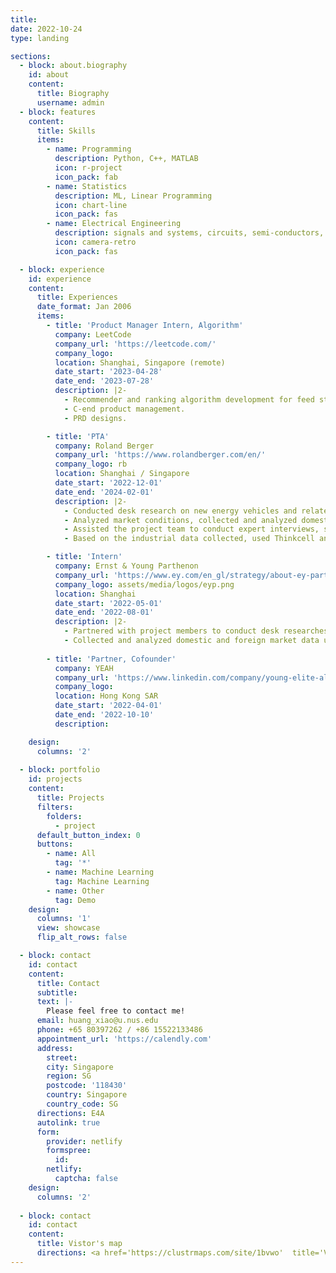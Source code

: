 ```yaml
---
title: 
date: 2022-10-24
type: landing

sections:
  - block: about.biography
    id: about
    content:
      title: Biography
      username: admin
  - block: features
    content:
      title: Skills
      items:
        - name: Programming
          description: Python, C++, MATLAB
          icon: r-project
          icon_pack: fab
        - name: Statistics
          description: ML, Linear Programming 
          icon: chart-line
          icon_pack: fas
        - name: Electrical Engineering
          description: signals and systems, circuits, semi-conductors, grids
          icon: camera-retro
          icon_pack: fas

  - block: experience
    id: experience
    content:
      title: Experiences
      date_format: Jan 2006
      items:
        - title: 'Product Manager Intern, Algorithm'
          company: LeetCode
          company_url: 'https://leetcode.com/'
          company_logo:
          location: Shanghai, Singapore (remote)
          date_start: '2023-04-28'
          date_end: '2023-07-28'
          description: |2-
            - Recommender and ranking algorithm development for feed stream contents.
            - C-end product management.
            - PRD designs.

        - title: 'PTA'
          company: Roland Berger
          company_url: 'https://www.rolandberger.com/en/'
          company_logo: rb
          location: Shanghai / Singapore
          date_start: '2022-12-01'
          date_end: '2024-02-01'
          description: |2-
            - Conducted desk research on new energy vehicles and related OEM industries, and prepared monthly reports for client companies.
            - Analyzed market conditions, collected and analyzed domestic and foreign market data, and used Excel, Python and other tools to present visual data results.
            - Assisted the project team to conduct expert interviews, sorted out the interview minutes according to the voice of the expert interviews.
            - Based on the industrial data collected, used Thinkcell and Islides to design slides for presentations.

        - title: 'Intern'
          company: Ernst & Young Parthenon
          company_url: 'https://www.ey.com/en_gl/strategy/about-ey-parthenon'
          company_logo: assets/media/logos/eyp.png
          location: Shanghai
          date_start: '2022-05-01'
          date_end: '2022-08-01'
          description: |2-
            - Partnered with project members to conduct desk researches of OEM and NEV companies, and design monthly reports for the client company.
            - Collected and analyzed domestic and foreign market data using Excel, Python and other analysis tools so as to facilitate the quantitative analysis of the project.
    
        - title: 'Partner, Cofounder'
          company: YEAH
          company_url: 'https://www.linkedin.com/company/young-elite-alliances-in-hospitality/'
          company_logo:
          location: Hong Kong SAR
          date_start: '2022-04-01'
          date_end: '2022-10-10'
          description: 

    design:
      columns: '2'
  
  - block: portfolio
    id: projects
    content:
      title: Projects
      filters:
        folders:
          - project
      default_button_index: 0
      buttons:
        - name: All
          tag: '*'
        - name: Machine Learning
          tag: Machine Learning
        - name: Other
          tag: Demo
    design:
      columns: '1'
      view: showcase
      flip_alt_rows: false

  - block: contact
    id: contact
    content:
      title: Contact
      subtitle:
      text: |-
        Please feel free to contact me!
      email: huang_xiao@u.nus.edu
      phone: +65 80397262 / +86 15522133486
      appointment_url: 'https://calendly.com'
      address:
        street: 
        city: Singapore
        region: SG
        postcode: '118430'
        country: Singapore
        country_code: SG
      directions: E4A
      autolink: true
      form:
        provider: netlify
        formspree:
          id:
        netlify:
          captcha: false
    design:
      columns: '2'
    
  - block: contact
    id: contact
    content:
      title: Vistor's map
      directions: <a href='https://clustrmaps.com/site/1bvwo'  title='Visit tracker'><img src='//clustrmaps.com/map_v2.png?cl=0e1633&w=600&t=n&d=QPw1wX8uwINZR0wrjvvevNVwAznnrxHsUuUFYY4C3WM&co=0b4975&ct=cdd4d9'/></a>
---
```

